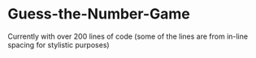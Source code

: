 # Guess-the-Number-Game
Currently with over 200 lines of code (some of the lines are from in-line spacing for stylistic purposes)
